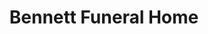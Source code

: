 ---
title: "Bennett Funeral Home"
url: /mechanicsville/bennett-funeral-home/
shop: funeral directors
---